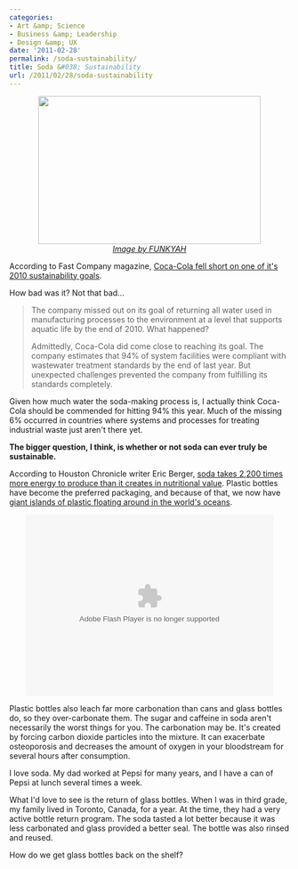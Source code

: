 ```yaml
---
categories:
- Art &amp; Science
- Business &amp; Leadership
- Design &amp; UX
date: '2011-02-28'
permalink: /soda-sustainability/
title: Soda &#038; Sustainability
url: /2011/02/28/soda-sustainability
---
```


<p align="center"><img src="https://gomakethings.com/wp-content/uploads/2011/02/Coca-Cola-400x266.jpg" alt="" title="Coca-Cola" width="400" height="266" class="alignnone size-medium wp-image-136" /><br><em><a href="http://www.flickr.com/photos/96547648@N00/248358204/">Image by FUNKYAH</a></em></p>

According to Fast Company magazine, <a href="http://www.fastcompany.com/1725743/coca-cola-falls-short-on-sustainability-goal">Coca-Cola fell short on one of it's 2010 sustainability goals</a>.

How bad was it? Not that bad...

<blockquote>The company missed out on its goal of returning all water used in manufacturing processes to the environment at a level that supports aquatic life by the end of 2010. What happened?

Admittedly, Coca-Cola did come close to reaching its goal. The company estimates that 94% of system facilities were compliant with wastewater treatment standards by the end of last year. But unexpected challenges prevented the company from fulfilling its standards completely. </blockquote>

Given how much water the soda-making process is, I actually think Coca-Cola should be commended for hitting 94% this year. Much of the missing 6% occurred in countries where systems and processes for treating industrial waste just aren't there yet.

<strong>The bigger question, I think, is whether or not soda can ever truly be sustainable.</strong>

According to Houston Chronicle writer Eric Berger, <a href="http://blogs.chron.com/sciguy/archives/2009/06/how_much_energy_does_it_take_to_make_a_can_of_diet.html">soda takes 2,200 times more energy to produce than it creates in nutritional value</a>. Plastic bottles have become the preferred packaging, and because of that, we now have <a href="http://www.ted.com/talks/capt_charles_moore_on_the_seas_of_plastic.html">giant islands of plastic floating around in the world's oceans</a>.

<p align="center"><object width="446" height="326"><param name="movie" value="http://video.ted.com/assets/player/swf/EmbedPlayer.swf"></param><param name="allowFullScreen" value="true" /><param name="allowScriptAccess" value="always"/><param name="wmode" value="transparent"></param><param name="bgColor" value="#ffffff"></param> <param name="flashvars" value="vu=http://video.ted.com/talks/dynamic/CharlesMoore_2009U-medium.flv&su=http://images.ted.com/images/ted/tedindex/embed-posters/CharlesMoore-2009U.embed_thumbnail.jpg&vw=432&vh=240&ap=0&ti=470&introDuration=15330&adDuration=4000&postAdDuration=830&adKeys=talk=capt_charles_moore_on_the_seas_of_plastic;year=2009;theme=bold_predictions_stern_warnings;theme=ocean_stories;theme=to_boldly_go;theme=a_greener_future;event=TED2009;&preAdTag=tconf.ted/embed;tile=1;sz=512x288;" /><embed src="http://video.ted.com/assets/player/swf/EmbedPlayer.swf" pluginspace="http://www.macromedia.com/go/getflashplayer" type="application/x-shockwave-flash" wmode="transparent" bgColor="#ffffff" width="446" height="326" allowFullScreen="true" allowScriptAccess="always" flashvars="vu=http://video.ted.com/talks/dynamic/CharlesMoore_2009U-medium.flv&su=http://images.ted.com/images/ted/tedindex/embed-posters/CharlesMoore-2009U.embed_thumbnail.jpg&vw=432&vh=240&ap=0&ti=470&introDuration=15330&adDuration=4000&postAdDuration=830&adKeys=talk=capt_charles_moore_on_the_seas_of_plastic;year=2009;theme=bold_predictions_stern_warnings;theme=ocean_stories;theme=to_boldly_go;theme=a_greener_future;event=TED2009;"></embed></object></p>

Plastic bottles also leach far more carbonation than cans and glass bottles do, so they over-carbonate them. The sugar and caffeine in soda aren't necessarily the worst things for you. The carbonation may be. It's created by forcing carbon dioxide particles into the mixture. It can exacerbate osteoporosis and decreases the amount of oxygen in your bloodstream for several hours after consumption.

I love soda. My dad worked at Pepsi for many years, and I have a can of Pepsi at lunch several times a week.

What I'd love to see is the return of glass bottles. When I was in third grade, my family lived in Toronto, Canada, for a year. At the time, they had a very active bottle return program. The soda tasted a lot better because it was less carbonated and glass provided a better seal. The bottle was also rinsed and reused.

How do we get glass bottles back on the shelf?
